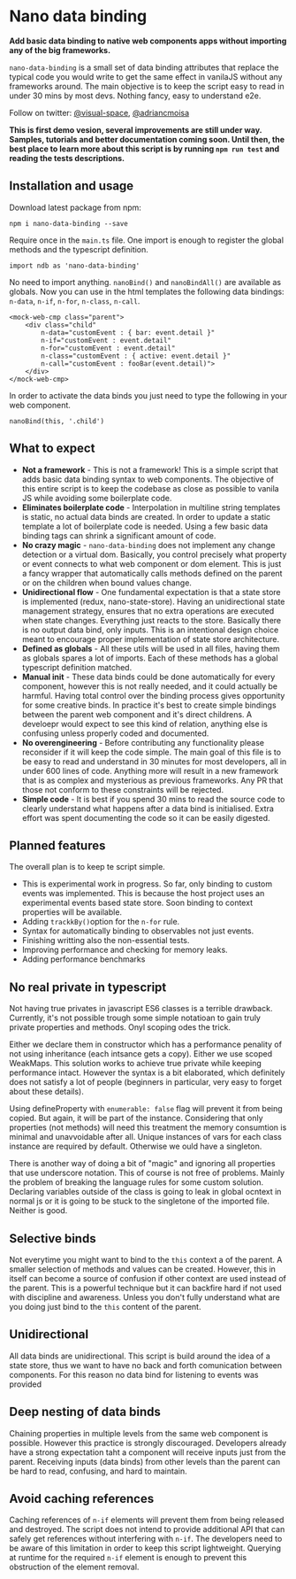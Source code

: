 # Nano data binding

**Add basic data binding to native web components apps without importing any of the big frameworks.**

`nano-data-binding` is a small set of data binding attributes that replace the typical code you would write to get the same effect in vanilaJS without any frameworks around. The main objective is to keep the script easy to read in under 30 mins by most devs. Nothing fancy, easy to understand e2e.

Follow on twitter: [@visual-space](https://twitter.com/visual_space), [@adriancmoisa](https://twitter.com/adriancmoisa)

**This is first demo vesion, several improvements are still under way. Samples, tutorials and better documentation coming soon. Until then, the best place to learn more about this script is by running `npm run test` and reading the tests descriptions.**

## Installation and usage

Download latest package from npm: 

    npm i nano-data-binding --save

Require once in the `main.ts` file. One import is enough to register the global methods and the typescript definition.

    import ndb as 'nano-data-binding' 

No need to import anything. `nanoBind()` and `nanoBindAll()` are available as globals.
Now you can use in the html templates the following data bindings: `n-data`, `n-if`, `n-for`, `n-class`, `n-call`.

    <mock-web-cmp class="parent">
        <div class="child" 
            n-data="customEvent : { bar: event.detail }"
            n-if="customEvent : event.detail"
            n-for="customEvent : event.detail"
            n-class="customEvent : { active: event.detail }"
            n-call="customEvent : fooBar(event.detail)">
        </div>
    </mock-web-cmp>

In order to activate the data binds you just need to type the following in your web component.

    nanoBind(this, '.child')

## What to expect
* **Not a framework** - This is not a framework! This is a simple script that adds basic data binding syntax to web components. The objective of this entire script is to keep the codebase as close as possible to vanila JS while avoiding some boilerplate code.
* **Eliminates boilerplate code** - Interpolation in multiline string templates is static, no actual data binds are created. In order to update a static template a lot of boilerplate code is needed. Using a few basic data binding tags can shrink a significant amount of code.
* **No crazy magic** - `nano-data-binding` does not implement any change detection or a virtual dom. Basically, you control precisely what property or event connects to what web component or dom element. This is just a fancy wrapper that automatically calls methods defined on the parent or on the children when bound values change.
* **Unidirectional flow** - One fundamental expectation is that a state store is implemented (redux, nano-state-store). Having an unidirectional state management strategy, ensures that no extra operations are executed when state changes. Everything just reacts to the store. Basically there is no output data bind, only inputs. This is an intentional design choice meant to encourage proper implementation of state store architecture. 
* **Defined as globals** - All these utils will be used in all files, having them as globals spares a lot of imports. Each of these methods has a global typescript definition matched.
* **Manual init** - These data binds could be done automatically for every component, however this is not really needed, and it could actually be harmful. Having total control over the binding process gives opportunity for some creative binds. In practice it's best to create simple bindings between the parent web component and it's direct childrens. A develoepr would expect to see this kind of relation, anything else is confusing unless properly coded and documented.
* **No overengineering** - Before contributing any functionality please reconsider if it will keep the code simple. The main goal of this file is to be easy to read and understand in 30 minutes for most developers, all in under 600 lines of code. Anything more will result in a new framework that is as complex and mysterious as previous frameworks. Any PR that those not conform to these constraints will be rejected.
* **Simple code** - It is best if you spend 30 mins to read the source code to clearly understand what happens after a data bind is initialised. Extra effort was spent documenting the code so it can be easily digested.

## Planned features
The overall plan is to keep te script simple.
* This is experimental work in progress. So far, only binding to custom events was implemented. This is because the host project uses an experimental events based state store. Soon binding to context properties will be available.
* Adding `trackkBy()`option for the `n-for` rule.
* Syntax for automatically binding to observables not just events.
* Finishing writting also the non-essential tests.
* Improving performance and checking for memory leaks.
* Adding performance benchmarks

## No real private in typescript
Not having true privates in javascript ES6 classes is a terrible drawback. Currently, it's not possible trough some simple notatioan to gain truly private properties and methods. Onyl scoping odes the trick.

Either we declare them in constructor which has a performance penality of not using inheritance (each intsance gets a copy). Either we use scoped WeakMaps. This solution works to achieve true private while keeping performance intact. However the syntax is a bit elaborated, which definitely does not satisfy a lot of people (beginners in particular, very easy to forget about these details).

Using defineProperty with `enumerable: false` flag will prevent it from being copied. But again, it will be part of the instance. Considering that only properties (not methods) will need this treatment the memory consumtion is minimal and unavvoidable after all. Unique instances of vars for each class instance are required by default. Otherwise we ould have a singleton.

There is another way of doing a bit of "magic" and ignoring all properties that use underscore notation. This of course is not free of problems. Mainly the problem of breaking the language rules for some custom solution. Declaring variables outside of the class is going to leak in global ocntext in normal js or it is going to be stuck to the singletone of the imported file. Neither is good.

## Selective binds 
Not everytime you might want to bind to the `this` context a of the parent. A smaller selection of methods and values can be created. However, this in itself can become a source of confusion if other context are used instead of the parent. This is a powerful technique but it can backfire hard if not used with discipline and awareness. Unless you don't fully understand what are you doing just bind to the `this` content of the parent.

## Unidirectional
All data binds are unidirectional. This script is build around the idea of a state store, thus we want to have no back and forth comunication between components. For this reason no data bind for listening to events was provided
 
## Deep nesting of data binds
Chaining properties in multiple levels from the same web component is possible. However this practice is strongly discouraged. Developers already have a strong expectation taht a component will receive inputs just from the parent. Receiving inputs (data binds) from other levels than the parent can be hard to read, confusing, and hard to maintain.

## Avoid caching references 
Caching references of `n-if` elements will prevent them from being released and destroyed. The script does not intend to provide additional API that can safely get references without interfering with `n-if`. The developers need to be aware of this limitation in order to keep this script lightweight. Querying at runtime for the required `n-if` element is enough to prevent this obstruction of the element removal.
